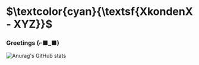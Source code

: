 # $\textcolor{cyan}{\textsf{XkondenX - XYZ}}$

### Greetings (⌐■_■)
![Anurag's GitHub stats](https://github-readme-stats.vercel.app/api?username=XkondenX&show_icons&rank_icon=github&true&theme=tokyonight)
